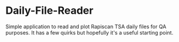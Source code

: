 # Daily-File-Reader
Simple application to read and plot Rapiscan TSA daily files for QA purposes. It has a few quirks but hopefully it's a useful starting point.
